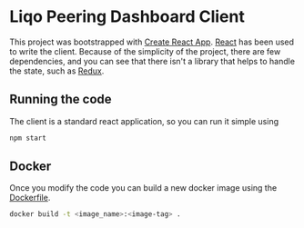 # Liqo Peering Dashboard Client

This project was bootstrapped with [Create React App](https://github.com/facebook/create-react-app). [React](https://it.reactjs.org/) has been used to write the client. Because of the simplicity of the project, there are few dependencies, and you can see that there isn't a library that helps to handle the state, such as [Redux](https://redux.js.org/).

## Running the code

The client is a standard react application, so you can run it simple using

```bash
npm start
```

## Docker

Once you modify the code you can build a new docker image using the [Dockerfile](./Dockerfile).

```bash
docker build -t <image_name>:<image-tag> .
```
